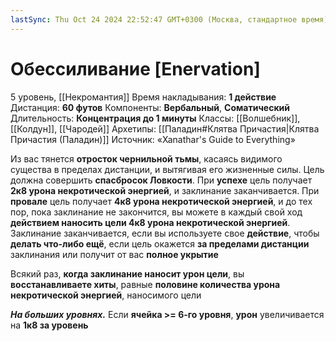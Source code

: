 ```yaml
---
lastSync: Thu Oct 24 2024 22:52:47 GMT+0300 (Москва, стандартное время)
---
```

# Обессиливание [Enervation]
5 уровень, [[Некромантия]]
Время накладывания: **1 действие**
Дистанция: **60 футов**
Компоненты: **Вербальный**, **Соматический**
Длительность: **Концентрация до 1 минуты**
Классы: [[Волшебник]], [[Колдун]], [[Чародей]]
Архетипы: [[Паладин#Клятва Причастия|Клятва Причастия (Паладин)]]
Источник: «Xanathar's Guide to Everything»

Из вас тянется **отросток чернильной тьмы**, касаясь видимого существа в пределах дистанции, и вытягивая его жизненные силы. Цель должна совершить **спасбросок Ловкости**. При **успехе** цель получает **2к8 урона некротической энергией**, и заклинание заканчивается. При **провале** цель получает **4к8 урона некротической энергией**, и до тех пор, пока заклинание не закончится, вы можете в каждый свой ход **действием наносить цели 4к8 урона некротической энергией**. Заклинание заканчивается, если вы используете свое **действие**, чтобы **делать что-либо ещё**, если цель окажется **за пределами дистанции** заклинания или получит от вас **полное укрытие**

Всякий раз, **когда заклинание наносит урон цели**, вы **восстанавливаете хиты**, равные **половине количества урона некротической энергией**, наносимого цели

**_На больших уровнях._** Если **ячейка >= 6-го уровня**, **урон** увеличивается на **1к8 за уровень**